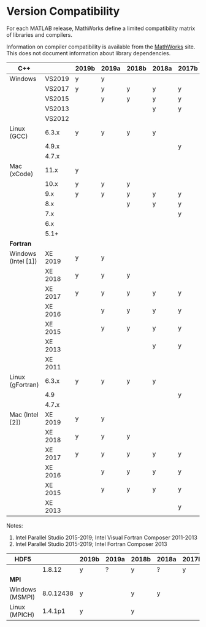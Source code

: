 # Version Compatibility



For each MATLAB release, MathWorks define a limited compatibility matrix of libraries and compilers.

Information on compiler compatibility is available from the [MathWorks](https://uk.mathworks.com/support/requirements/previous-releases.html) site. This does not document information about library dependencies.


| C++    |        | 2019b | 2019a | 2018b | 2018a | 2017b | 2015b |
| ------ | ------ | ------| ----- | ----- | ----- | ------ | ---- |
|Windows | VS2019 | y | y |  | |  |  |
|        | VS2017 | y | y | y | y | y |  |
|        | VS2015 |  | y | y | y | y | y |
|        | VS2013 |  |  |  | y | y | y |
|        | VS2012 |  |  |  | |  | y |
|Linux (GCC) | 6.3.x | y | y | y | y |  |  |
|            | 4.9.x |  | |  | | y |  |
|            | 4.7.x |  | |  | |  | y |
|Mac (xCode) | 11.x  | y | |  | |  |  |
|            | 10.x  | y | y | y | |  |  |
|            | 9.x  | y | y | y | y | y |  |
|            | 8.x  |  | | y | y | y |  |
|            | 7.x  |  | |  | | y |  |
|            | 6.x  |  | |  | |  | y |
|            | 5.1+  |  | |  | |  | y |
| <b>Fortran</b> |       |  | |  | |  |  |
|Windows (Intel [1]) | XE 2019 |y|y|||||
|                    | XE 2018 |y|y|y||||
|                    | XE 2017 |y|y|y|y|y||
|                    | XE 2016 ||y|y|y|y||
|                    | XE 2015 ||y|y|y|y||
|                    | XE 2013 ||||y|y|y|
|                    | XE 2011 ||||||y|
|Linux (gFortran) | 6.3.x | y | y | y | y |  |  |
|                 | 4.9 | | |  | | y |  |
|                 | 4.7.x |   | |  | |  | y |
|Mac (Intel [2]) | XE 2019 |y|y|||||
|                    | XE 2018 |y|y|y||||
|                    | XE 2017 |y|y|y|y|y||
|                    | XE 2016 ||y|y|y|y||
|                    | XE 2015 ||y|y|y|y||
|                    | XE 2013 |||||y|y|

Notes:

1. Intel Parallel Studio 2015-2019; Intel Visual Fortran Composer 2011-2013
2. Intel Parallel Studio 2015-2019; Intel Fortran Composer 2013

| HDF5 | | 2019b | 2019a | 2018b | 2018a | 2017b | 2015b |
| ------ | ----- | ----- | ------| ----- | ----- | ----- | ------ |
| | 1.8.12 | y | ? | y | ? |  y |  y |
| <b>MPI</b> |    |  | |  | |  |  |
| Windows (MSMPI) | 8.0.12438 | y | | y | y | | n/a |
| Linux (MPICH) | 1.4.1p1 | y | | y | | | n/a |
